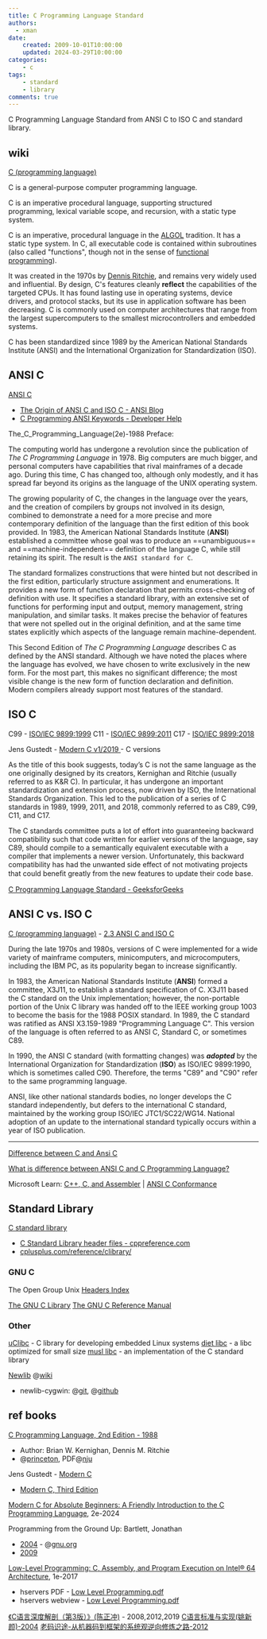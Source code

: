 ```yaml
---
title: C Programming Language Standard
authors:
  - xman
date:
    created: 2009-10-01T10:00:00
    updated: 2024-03-29T10:00:00
categories:
    - c
tags:
    - standard
    - library
comments: true
---
```


C Programming Language Standard from ANSI C to ISO C and standard library.

<!-- more -->

## wiki

[C (programming language)](https://en.wikipedia.org/wiki/C_(programming_language))

C is a general-purpose computer programming language.

C is an imperative procedural language, supporting structured programming, lexical variable scope, and recursion, with a static type system.

C is an imperative, procedural language in the [ALGOL](https://en.wikipedia.org/wiki/ALGOL) tradition. It has a static type system. In C, all executable code is contained within subroutines (also called "functions", though not in the sense of [functional programming](https://en.wikipedia.org/wiki/Functional_programming)).

It was created in the 1970s by [Dennis Ritchie](https://www.bell-labs.com/usr/dmr/www/), and remains very widely used and influential. By design, C's features cleanly **reflect** the capabilities of the targeted CPUs. It has found lasting use in operating systems, device drivers, and protocol stacks, but its use in application software has been decreasing. C is commonly used on computer architectures that range from the largest supercomputers to the smallest microcontrollers and embedded systems.

C has been standardized since 1989 by the American National Standards Institute (ANSI) and the International Organization for Standardization (ISO).

## ANSI C

[ANSI C](https://en.wikipedia.org/wiki/ANSI_C)

- [The Origin of ANSI C and ISO C - ANSI Blog](https://blog.ansi.org/2017/09/origin-ansi-c-iso-c/)
- [C Programming ANSI Keywords - Developer Help](https://developerhelp.microchip.com/xwiki/bin/view/software-tools/c-programming/variables/ansi-keywords/)

The_C_Programming_Language(2e)-1988 Preface:

The computing world has undergone a revolution since the publication of *The C Programming Language* in 1978. Big computers are much bigger, and personal computers have capabilities that rival mainframes of a decade ago. During this time, C has changed too, although only modestly, and it has spread far beyond its origins as the language of the UNIX operating system.

The growing popularity of C, the changes in the language over the years, and the creation of compilers by groups not involved in its design, combined to demonstrate a need for a more precise and more contemporary definition of the language than the first edition of this book provided. In 1983, the American National Standards Institute (**ANSI**) established a committee whose goal was to produce an ==unambiguous== and ==machine-independent== definition of the language C, while still retaining its spirit. The result is the `ANSI standard for C`.

The standard formalizes constructions that were hinted but not described in the first edition, particularly structure assignment and enumerations. It provides a new form of function declaration that permits cross-checking of definition with use. It specifies a standard library, with an extensive set of functions for performing input and output, memory management, string manipulation, and similar tasks. It makes precise the behavior of features that were not spelled out in the original definition, and at the same time states explicitly which aspects of the language remain machine-dependent.

This Second Edition of *The C Programming Language* describes C as defined by the ANSI standard. Although we have noted the places where the language has evolved, we have chosen to write exclusively in the new form. For the most part, this makes no significant difference; the most visible change is the new form of function declaration and definition. Modern compilers already support most features of the standard.

## ISO C

C99 - [ISO/IEC 9899:1999](https://www.iso.org/standard/29237.html)
C11 - [ISO/IEC 9899:2011](https://www.iso.org/standard/57853.html)
C17 - [ISO/IEC 9899:2018](https://www.iso.org/standard/74528.html)

Jens Gustedt - [Modern C v1/2019 ](https://gustedt.gitlabpages.inria.fr/modern-c/) - C versions

As the title of this book suggests, today’s C is not the same language as the one originally designed by its creators, Kernighan and Ritchie (usually referred to as K&R C). In particular, it has undergone an important standardization and extension process, now driven by ISO, the International Standards Organization. This led to the publication of a series of C standards in 1989, 1999, 2011, and 2018, commonly referred to as C89, C99, C11, and C17.

The C standards committee puts a lot of effort into guaranteeing backward compatibility such that code written for earlier versions of the language, say C89, should compile to a semantically equivalent executable with a compiler that implements a newer version. Unfortunately, this backward compatibility has had the unwanted side effect of not motivating projects that could beneﬁt greatly from the new features to update their code base.

[C Programming Language Standard - GeeksforGeeks](https://www.geeksforgeeks.org/c-programming-language-standard/)

## ANSI C vs. ISO C

[C (programming language)](https://en.wikipedia.org/wiki/C_(programming_language)) - [2.3 ANSI C and ISO C](https://en.wikipedia.org/wiki/C_(programming_language)#ANSI_C_and_ISO_C)

During the late 1970s and 1980s, versions of C were implemented for a wide variety of mainframe computers, minicomputers, and microcomputers, including the IBM PC, as its popularity began to increase significantly.

In 1983, the American National Standards Institute (**ANSI**) formed a committee, X3J11, to establish a standard specification of C. X3J11 based the C standard on the Unix implementation; however, the non-portable portion of the Unix C library was handed off to the IEEE working group 1003 to become the basis for the 1988 POSIX standard. In 1989, the C standard was ratified as ANSI X3.159-1989 "Programming Language C". This version of the language is often referred to as ANSI C, Standard C, or sometimes C89.

In 1990, the ANSI C standard (with formatting changes) was ***adopted*** by the International Organization for Standardization (**ISO**) as ISO/IEC 9899:1990, which is sometimes called C90. Therefore, the terms "C89" and "C90" refer to the same programming language.

ANSI, like other national standards bodies, no longer develops the C standard independently, but defers to the international C standard, maintained by the working group ISO/IEC JTC1/SC22/WG14. National adoption of an update to the international standard typically occurs within a year of ISO publication.

---

[Difference between C and Ansi C](https://developerinsider.co/difference-between-c-and-ansi-c/)

[What is difference between ANSI C and C Programming Language?](https://stackoverflow.com/questions/25097010/what-is-difference-between-ansi-c-and-c-programming-language)

Microsoft Learn: [C++, C, and Assembler](https://learn.microsoft.com/en-us/cpp/?view=msvc-170) | [ANSI C Conformance](https://learn.microsoft.com/en-us/cpp/c-runtime-library/ansi-c-compliance?view=msvc-170)

## Standard Library

[C standard library](https://en.wikipedia.org/wiki/C_standard_library)

- [C Standard Library header files - cppreference.com](https://en.cppreference.com/w/c/header)
- [cplusplus.com/reference/clibrary/](https://cplusplus.com/reference/clibrary/)

### GNU C

The Open Group Unix [Headers Index](https://pubs.opengroup.org/onlinepubs/000095399/idx/headers.html)

[The GNU C Library](https://www.gnu.org/software/libc/)
[The GNU C Reference Manual](https://www.gnu.org/software/gnu-c-manual/gnu-c-manual.html)

### Other

[uClibc](https://www.uclibc.org/) - C library for developing embedded Linux systems
[diet libc](https://www.fefe.de/dietlibc/) - a libc optimized for small size
[musl libc](https://musl.libc.org/) - an implementation of the C standard library

[Newlib](https://sourceware.org/newlib/) @[wiki](https://en.wikipedia.org/wiki/Newlib)

- newlib-cygwin: @[git](git://sourceware.org/git/newlib-cygwin.git), @[github](https://github.com/mirror/newlib-cygwin)

## ref books

[C Programming Language, 2nd Edition - 1988](https://www.amazon.com/Programming-Language-2nd-Brian-Kernighan/dp/0131103628/)

- Author: Brian W. Kernighan, Dennis M. Ritchie
- @[princeton](https://www.cs.princeton.edu/~bwk/cbook.html), PDF@[nju](http://cslabcms.nju.edu.cn/problem_solving/images/c/cc/The_C_Programming_Language_%282nd_Edition_Ritchie_Kernighan%29.pdf)

Jens Gustedt - [Modern C](https://gustedt.gitlabpages.inria.fr/modern-c/)

- [Modern C, Third Edition](https://www.manning.com/books/modern-c-third-edition)

[Modern C for Absolute Beginners: A Friendly Introduction to the C Programming Language](https://www.amazon.com/Modern-Absolute-Beginners-Introduction-Programming/dp/1484266420), 2e-2024

Programming from the Ground Up: Bartlett, Jonathan

- [2004](https://www.amazon.com/Programming-Ground-Up-Jonathan-Bartlett/dp/0975283847) - @[gnu.org](https://download-mirror.savannah.gnu.org/releases/pgubook/ProgrammingGroundUp-1-0-booksize.pdf)  
- [2009](https://www.amazon.com/Programming-Ground-Up-Jonathan-Bartlett/dp/1616100648)  

[Low-Level Programming: C, Assembly, and Program Execution on Intel® 64 Architecture](https://www.amazon.com/Low-Level-Programming-Assembly-Execution-Architecture/dp/1484224027), 1e-2017

- hservers PDF - [Low Level Programming.pdf](https://www.hservers.org/kobo/IT/Low%20Level%20Programming.pdf)
- hservers webview - [Low Level Programming.pdf](https://hservers.org/pdfjs/web/viewer.html?file=/kobo/IT/Low%20Level%20Programming.pdf)

[《C语言深度解剖（第3版）》(陈正冲)](https://item.jd.com/12720594.html) - 2008,2012,2019
[C语言标准与实现(姚新颜)-2004](https://att.newsmth.net/nForum/att/CProgramming/3213/245)
[老码识途-从机器码到框架的系统观逆向修炼之路-2012](https://book.douban.com/subject/19930393/)
